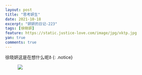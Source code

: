 ```yaml
---
layout: post
title: "思考妍生"
date: 2021-10-18
excerpt: "妍妍的日记-223"
tags: [徐晓妍]
feature: https://static.justice-love.com/image/jpg/xktp.jpg
yan: true
comments: true
---
```

徐晓妍这是在想什么呢ð
{: .notice}
<figure>
    <img src="{{ site.staticUrl }}/yanyan/image/xiangshenme1.JPG" />
</figure>
